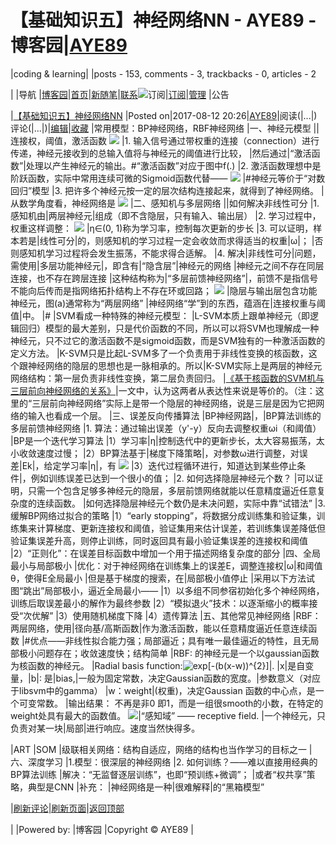 
# 【基础知识五】神经网络NN - AYE89 - 博客园|[AYE89](https://www.cnblogs.com/eniac1946/)
|coding & learning|
|posts - 153, comments - 3, trackbacks - 0, articles - 2

|
|导航
|[博客园](https://www.cnblogs.com/)|[首页](https://www.cnblogs.com/eniac1946/)|[新随笔](https://i.cnblogs.com/EditPosts.aspx?opt=1)|[联系](https://msg.cnblogs.com/send/AYE89)![订阅](//www.cnblogs.com/images/xml.gif)|[订阅](https://www.cnblogs.com/eniac1946/rss)|[管理](https://i.cnblogs.com/)
|公告


|[【基础知识五】神经网络NN](https://www.cnblogs.com/eniac1946/p/7351403.html)
|Posted on|2017-08-12 20:26|[AYE89](https://www.cnblogs.com/eniac1946/)|阅读(|...|) 评论(|...|)|[编辑](https://i.cnblogs.com/EditPosts.aspx?postid=7351403)|[收藏](#)
|常用模型：BP神经网络，RBF神经网络
|一、神经元模型 ||连接权，阈值，激活函数
![](https://images2017.cnblogs.com/blog/1181483/201708/1181483-20170812200012554-1236102724.png)
|1. 输入信号通过带权重的连接（connection）进行传递，神经元接收到的总输入值将与神经元的阈值进行比较，
|然后通过|“激活函数”|处理以产生神经元的输出。\#“激活函数”对应于图中f(.)
|2. 激活函数理想中是阶跃函数，实际中常用连续可微的Sigmoid函数代替——
![](https://images2017.cnblogs.com/blog/1181483/201708/1181483-20170812200709945-1094517744.png)
|\#神经元等价于“对数回归”模型
|3. 把许多个神经元按一定的层次结构连接起来，就得到了神经网络。
|从数学角度看，神经网络是
![](https://images2017.cnblogs.com/blog/1181483/201708/1181483-20170812201416913-1116687570.png)
|二、感知机与多层网络 ||如何解决非线性可分
|1. 感知机由|两层神经元|组成（即不含隐层，只有输入、输出层）
|2. 学习过程中，权重这样调整：
![](https://images2017.cnblogs.com/blog/1181483/201708/1181483-20170812202926538-927587792.png)
|η∈(0, 1)称为学习率，控制每次更新的步长
|3. 可以证明，样本若是|线性可分|的，则感知机的学习过程一定会收敛而求得适当的权重|ω|；
|否则感知机学习过程将会发生振荡，不能求得合适解。
|4. 解决|非线性可分|问题，需使用|多层功能神经元|，即含有|“隐含层”|神经元的网络
|神经元之间不存在同层连接，也不存在跨层连接
|这种结构称为|“多层前馈神经网络”|，前馈不是指信号不能向后传而是指网络拓扑结构上不存在环或回路；
![](https://images2017.cnblogs.com/blog/1181483/201708/1181483-20170812204042726-628601715.png)
|隐层与输出层包含功能神经元，图(a)通常称为“两层网络”
|神经网络“学”到的东西，蕴涵在|连接权重与阈值|中。
|\#
|SVM看成一种特殊的神经元模型：
|L-SVM本质上跟单神经元（即逻辑回归）模型的最大差别，只是代价函数的不同，所以可以将SVM也理解成一种神经元，只不过它的激活函数不是sigmoid函数，而是SVM独有的一种激活函数的定义方法。
|K-SVM只是比起L-SVM多了一个负责用于非线性变换的核函数，这个跟神经网络的隐层的思想也是一脉相承的。所以|K-SVM实际上是两层的神经元网络结构：第一层负责非线性变换，第二层负责回归。
|[《基于核函数的SVM机与三层前向神经网络的关系》](http://www.cnki.com.cn/Article/CJFDTotal-JSJX200207003.htm)|一文中，认为这两者从表达性来说是等价的。（注：这里的“三层前向神经网络”实际上是带一个隐层的神经网络，说是三层是因为它把网络的输入也看成一个层。
|三、误差反向传播算法
|BP神经网路|，|BP算法训练的多层前馈神经网络
|1. 算法：通过输出误差（y'-y）反向去调整权重ωi（和阈值）
|BP是一个迭代学习算法
|1）学习率|η|控制迭代中的更新步长，太大容易振荡，太小收敛速度过慢；
|2）BP算法基于|梯度下降策略|，对参数ω进行调整，对误差|Ek|，给定学习率|η|，有
![](https://images2017.cnblogs.com/blog/1181483/201708/1181483-20170812210433148-818427379.png)
|3）迭代过程循环进行，知道达到某些停止条件|，例如训练误差已达到一个很小的值；
|2. 如何选择隐层神经元个数？
|可以证明，只需一个包含足够多神经元的隐层，多层前馈网络就能以任意精度逼近任意复杂度的连续函数。
|如何选择隐层神经元个数仍是未决问题，实际中靠“试错法”
|3.缓解BP网络过拟合的策略
|1）“early stopping”，将数据分成训练集和验证集，训练集来计算梯度、更新连接权和阈值，验证集用来估计误差，若训练集误差降低但验证集误差升高，则停止训练，同时返回具有最小验证集误差的连接权和阈值
|2）“正则化”：在误差目标函数中增加一个用于描述网络复杂度的部分
|四、全局最小与局部极小
|优化：对于神经网络在训练集上的误差E，调整连接权|ω|和阈值θ，使得E全局最小
|但是基于梯度的搜索，在|局部极小值停止
|采用以下方法试图“跳出”局部极小，逼近全局最小——
|1）以多组不同参宿初始化多个神经网络，训练后取误差最小的解作为最终参数
|2）“模拟退火”技术：以逐渐缩小的概率接受“次优解”
|3）使用随机梯度下降
|4）遗传算法
|五、其他常见神经网络
|RBF：两层网络，使用|径向基/高斯函数|作为激活函数，能以任意精度逼近任意连续函数
|\#优点——非线性拟合能力强；局部逼近；具有唯一最佳逼近的特性，且无局部极小问题存在；收敛速度快；结构简单
|RBF: 的神经元是一个以gaussian函数为核函数的神经元。
|Radial basis function:![exp[-(b(x-w))^{2}]](https://www.zhihu.com/equation?tex=exp%5B-%28b%28x-w%29%29%5E%7B2%7D%5D)|.
|x|是自变量，|b|: 是|bias,|一般为固定常数，决定Gaussian函数的宽度。|参数意义（对应于libsvm中的gamma）
|w：weight|(权重)，决定Gaussian 函数的中心点，是一个可变常数。
|输出结果： 不再是非0 即1，而是一组很smooth的小数，在特定的weight处具有最大的函数值。
![](https://images2017.cnblogs.com/blog/1181483/201708/1181483-20170816121733053-649635208.png)|“感知域” —— receptive field.
|一个神经元，只负责对某一块|局部|进行响应。速度当然快得多。

|ART
|SOM
|级联相关网络：结构自适应，网络的结构也当作学习的目标之一
|六、深度学习
|1.模型：很深层的神经网络
|2. 如何训练？——难以直接用经典的BP算法训练
|解决：“无监督逐层训练”，也即“预训练+微调”；
|或者“权共享”策略，典型是CNN
|补充：
|神经网络是一种|很难解释|的“黑箱模型”







|[刷新评论](javascript:void(0);)|[刷新页面](#)|[返回顶部](#top)






|
|Powered by:
|博客园
|Copyright © AYE89
|
